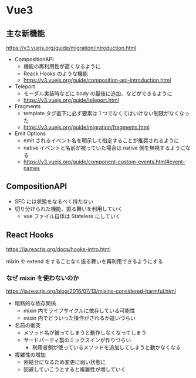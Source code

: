 # Vue3

## 主な新機能

https://v3.vuejs.org/guide/migration/introduction.html

- CompositionAPI
  - 機能の再利用性が高くなるように
  - Reack Hooks のような機能
  - https://v3.vuejs.org/guide/composition-api-introduction.html
- Teleport
  - モーダル実装時などに body の最後に追加、などができるように
  - https://v3.vuejs.org/guide/teleport.html
- Fragments
  - template タグ直下に必ず要素は 1 つでなくてはいけない制限がなくなった
  - https://v3.vuejs.org/guide/migration/fragments.html
- Emit Options
  - emit されるイベント名を明示して指定することが推奨されるように
  - native イベントと名前が被っていた場合は native 側を無視するようになる
  - https://v3.vuejs.org/guide/component-custom-events.html#event-names

## CompositionAPI

- SFC には状態をなるべく持たない
- 切り分けられた機能、振る舞いを利用していく
  - vue ファイル自体は Stateless にしていく

## React Hooks

https://ja.reactjs.org/docs/hooks-intro.html

mixin や extend をすることなく振る舞いを再利用できるようにする

### なぜ mixin を使わないのか

https://ja.reactjs.org/blog/2016/07/13/mixins-considered-harmful.html

- 暗黙的な依存関係
  - mixin 内でライフサイクルに依存している可能性
  - mixin 内でどういった操作がされるか追いづらい
- 名前の衝突
  - メソッド名が被ってしまうと動作しなくなってしまう
  - サードパーティ製のミックスインが作りづらい
    - 利用者側が使っているメソッドを追加してしまうと動かなくなる
- 複雑性の増加
  - 密結合になるため変更に弱い状態に
  - 回避していこうとすると複雑性が増していく
